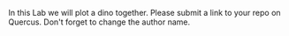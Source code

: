 In this Lab we will plot a dino together. Please submit a link to your repo on Quercus. Don't forget to change the author name. 
